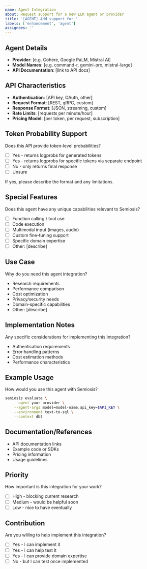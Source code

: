```yaml
---
name: Agent Integration
about: Request support for a new LLM agent or provider
title: '[AGENT] Add support for '
labels: ['enhancement', 'agent']
assignees: ''
---
```


## Agent Details
- **Provider**: [e.g. Cohere, Google PaLM, Mistral AI]
- **Model Names**: [e.g. command-r, gemini-pro, mistral-large]
- **API Documentation**: [link to API docs]

## API Characteristics
- **Authentication**: [API key, OAuth, other]
- **Request Format**: [REST, gRPC, custom]
- **Response Format**: [JSON, streaming, custom]
- **Rate Limits**: [requests per minute/hour]
- **Pricing Model**: [per token, per request, subscription]

## Token Probability Support
Does this API provide token-level probabilities?
- [ ] Yes - returns logprobs for generated tokens
- [ ] Yes - returns logprobs for specific tokens via separate endpoint
- [ ] No - only returns final response
- [ ] Unsure

If yes, please describe the format and any limitations.

## Special Features
Does this agent have any unique capabilities relevant to Semiosis?
- [ ] Function calling / tool use
- [ ] Code execution
- [ ] Multimodal input (images, audio)
- [ ] Custom fine-tuning support
- [ ] Specific domain expertise
- [ ] Other: [describe]

## Use Case
Why do you need this agent integration?
- Research requirements
- Performance comparison
- Cost optimization
- Privacy/security needs
- Domain-specific capabilities
- Other: [describe]

## Implementation Notes
Any specific considerations for implementing this integration?
- Authentication requirements
- Error handling patterns
- Cost estimation methods
- Performance characteristics

## Example Usage
How would you use this agent with Semiosis?

```bash
semiosis evaluate \
    --agent your-provider \
    --agent-args model=model-name,api_key=$API_KEY \
    --environment text-to-sql \
    --context dbt
```

## Documentation/References
- API documentation links
- Example code or SDKs
- Pricing information
- Usage guidelines

## Priority
How important is this integration for your work?
- [ ] High - blocking current research
- [ ] Medium - would be helpful soon
- [ ] Low - nice to have eventually

## Contribution
Are you willing to help implement this integration?
- [ ] Yes - I can implement it
- [ ] Yes - I can help test it
- [ ] Yes - I can provide domain expertise
- [ ] No - but I can test once implemented
